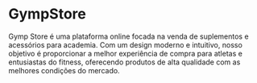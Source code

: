 # GympStore
Gymp Store é uma plataforma online focada na venda de suplementos e acessórios para academia. Com um design moderno e intuitivo, nosso objetivo é proporcionar a melhor experiência de compra para atletas e entusiastas do fitness, oferecendo produtos de alta qualidade com as melhores condições do mercado.
